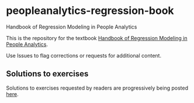 # peopleanalytics-regression-book
Handbook of Regression Modeling in People Analytics

This is the repository for the textbook [Handbook of Regression Modeling in People Analytics](http://peopleanalytics-regression-book.org/).  

Use Issues to flag corrections or requests for additional content.

## Solutions to exercises

Solutions to exercises requested by readers are progressively being posted [here](https://solutions.peopleanalytics-regression-book.org).
